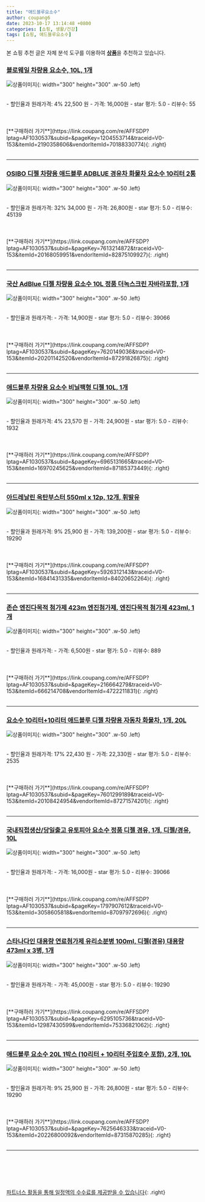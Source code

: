 ```yaml
---
title: "애드블루요소수"
author: coupang6
date: 2023-10-17 13:14:48 +0800
categories: [쇼핑, 생활/건강]
tags: [쇼핑, 애드블루요소수]
---
```


본 쇼핑 추천 글은 자체 분석 도구를 이용하여 [**상품**](https://link.coupang.com/a/bao1ui)을 추천하고 있습니다.

### [블로웨일 차량용 요소수, 10L, 1개](https://link.coupang.com/re/AFFSDP?lptag=AF1030537&subid=&pageKey=1204553714&traceid=V0-153&itemId=2190358606&vendorItemId=70188330774)

![상품이미지](https://thumbnail10.coupangcdn.com/thumbnails/remote/230x230ex/image/retail/images/2980984922546415-d619fae0-2bdb-4af0-bfa7-d5402eb767f1.jpg){: width="300" height="300" .w-50 .left}


<br>
- 할인율과 원래가격: 4%  22,500   원
- 가격: 16,000원
- star 평가: 5.0
- 리뷰수: 55
<br>
<br>
<br>
<br>
[**구매하러 가기**](https://link.coupang.com/re/AFFSDP?lptag=AF1030537&subid=&pageKey=1204553714&traceid=V0-153&itemId=2190358606&vendorItemId=70188330774){: .right}
<br>
<br>

---

### [OSIBO 디젤 차량용 애드블루 ADBLUE 경유차 화물차 요소수 10리터 2통](https://link.coupang.com/re/AFFSDP?lptag=AF1030537&subid=&pageKey=7613214872&traceid=V0-153&itemId=20168059951&vendorItemId=82875109927)

![상품이미지](https://thumbnail8.coupangcdn.com/thumbnails/remote/230x230ex/image/vendor_inventory/53bf/8fdb5314e8358b687669b4ef6fcdba87b9bad31688fc4a20d44a2b92826d.jpg){: width="300" height="300" .w-50 .left}


<br>
- 할인율과 원래가격: 32%  34,000   원
- 가격: 26,800원
- star 평가: 5.0
- 리뷰수: 45139
<br>
<br>
<br>
<br>
[**구매하러 가기**](https://link.coupang.com/re/AFFSDP?lptag=AF1030537&subid=&pageKey=7613214872&traceid=V0-153&itemId=20168059951&vendorItemId=82875109927){: .right}
<br>
<br>

---

### [국산 AdBlue 디젤 차량용 요소수 10L 정품 더녹스크린 자바라포함, 1개](https://link.coupang.com/re/AFFSDP?lptag=AF1030537&subid=&pageKey=7620149036&traceid=V0-153&itemId=20201142520&vendorItemId=87291826875)

![상품이미지](https://thumbnail6.coupangcdn.com/thumbnails/remote/230x230ex/image/vendor_inventory/6fc8/a0d5afb75cd45360d010ff3e1cfdd0ab819f799dc4ed61f675b97c939887.jpg){: width="300" height="300" .w-50 .left}


<br>
- 할인율과 원래가격: 
- 가격: 14,900원
- star 평가: 5.0
- 리뷰수: 39066
<br>
<br>
<br>
<br>
[**구매하러 가기**](https://link.coupang.com/re/AFFSDP?lptag=AF1030537&subid=&pageKey=7620149036&traceid=V0-153&itemId=20201142520&vendorItemId=87291826875){: .right}
<br>
<br>

---

### [애드블루 차량용 요소수 비닐팩형 디젤 10L, 1개](https://link.coupang.com/re/AFFSDP?lptag=AF1030537&subid=&pageKey=6965131665&traceid=V0-153&itemId=16970245625&vendorItemId=87185373449)

![상품이미지](https://thumbnail10.coupangcdn.com/thumbnails/remote/230x230ex/image/vendor_inventory/936e/32f0f95b6ff5ff00ba66cc3ad31facc55a8544d834b666b8d11b8fe283fa.JPG){: width="300" height="300" .w-50 .left}


<br>
- 할인율과 원래가격: 4%  23,570   원
- 가격: 24,900원
- star 평가: 5.0
- 리뷰수: 1932
<br>
<br>
<br>
<br>
[**구매하러 가기**](https://link.coupang.com/re/AFFSDP?lptag=AF1030537&subid=&pageKey=6965131665&traceid=V0-153&itemId=16970245625&vendorItemId=87185373449){: .right}
<br>
<br>

---

### [아드레날린 옥탄부스터 550ml x 12p, 12개, 휘발유](https://link.coupang.com/re/AFFSDP?lptag=AF1030537&subid=&pageKey=5926312143&traceid=V0-153&itemId=16841431335&vendorItemId=84020652264)

![상품이미지](https://thumbnail6.coupangcdn.com/thumbnails/remote/230x230ex/image/retail/images/2022/11/23/17/3/5b31d7dc-4b49-4556-9914-40171a599261.png){: width="300" height="300" .w-50 .left}


<br>
- 할인율과 원래가격: 9%  25,900   원
- 가격: 139,200원
- star 평가: 5.0
- 리뷰수: 19290
<br>
<br>
<br>
<br>
[**구매하러 가기**](https://link.coupang.com/re/AFFSDP?lptag=AF1030537&subid=&pageKey=5926312143&traceid=V0-153&itemId=16841431335&vendorItemId=84020652264){: .right}
<br>
<br>

---

### [존슨 엔진다목적 첨가제 423m 엔진첨가제, 엔진다목적 첨가제 423ml, 1개](https://link.coupang.com/re/AFFSDP?lptag=AF1030537&subid=&pageKey=216664279&traceid=V0-153&itemId=666214708&vendorItemId=4722211831)

![상품이미지](https://thumbnail8.coupangcdn.com/thumbnails/remote/230x230ex/image/vendor_inventory/6f7f/46aa522c60831874e98f2415028fe0bbf5567b674c76b61243a4a0434e0e.jpg){: width="300" height="300" .w-50 .left}


<br>
- 할인율과 원래가격: 
- 가격: 6,500원
- star 평가: 5.0
- 리뷰수: 889
<br>
<br>
<br>
<br>
[**구매하러 가기**](https://link.coupang.com/re/AFFSDP?lptag=AF1030537&subid=&pageKey=216664279&traceid=V0-153&itemId=666214708&vendorItemId=4722211831){: .right}
<br>
<br>

---

### [요소수 10리터+10리터 애드블루 디젤 차량용 자동차 화물차, 1개, 20L](https://link.coupang.com/re/AFFSDP?lptag=AF1030537&subid=&pageKey=7601299189&traceid=V0-153&itemId=20108424954&vendorItemId=87271574201)

![상품이미지](https://thumbnail6.coupangcdn.com/thumbnails/remote/230x230ex/image/vendor_inventory/ed04/9d8f65d258320db9596736731c50ddd3da8c5a174316fef08ad38499efa8.jpg){: width="300" height="300" .w-50 .left}


<br>
- 할인율과 원래가격: 17%  22,430   원
- 가격: 22,330원
- star 평가: 5.0
- 리뷰수: 2535
<br>
<br>
<br>
<br>
[**구매하러 가기**](https://link.coupang.com/re/AFFSDP?lptag=AF1030537&subid=&pageKey=7601299189&traceid=V0-153&itemId=20108424954&vendorItemId=87271574201){: .right}
<br>
<br>

---

### [국내직접생산/당일출고 유토피아 요소수 정품 디젤 경유, 1개, 디젤/경유, 10L](https://link.coupang.com/re/AFFSDP?lptag=AF1030537&subid=&pageKey=1797907612&traceid=V0-153&itemId=3058605818&vendorItemId=87097972696)

![상품이미지](https://thumbnail9.coupangcdn.com/thumbnails/remote/230x230ex/image/vendor_inventory/dd1b/ac98966a1aee8aec6b0b9e4362d56cecd0603d46b74a90153bb6a7bd2b72.jpg){: width="300" height="300" .w-50 .left}


<br>
- 할인율과 원래가격: 
- 가격: 16,000원
- star 평가: 5.0
- 리뷰수: 39066
<br>
<br>
<br>
<br>
[**구매하러 가기**](https://link.coupang.com/re/AFFSDP?lptag=AF1030537&subid=&pageKey=1797907612&traceid=V0-153&itemId=3058605818&vendorItemId=87097972696){: .right}
<br>
<br>

---

### [스타나다인 대용량 연료첨가제 유리소분병 100ml, 디젤(경유) 대용량 473ml x 3병, 1개](https://link.coupang.com/re/AFFSDP?lptag=AF1030537&subid=&pageKey=6295105736&traceid=V0-153&itemId=12987430599&vendorItemId=75336821062)

![상품이미지](https://thumbnail6.coupangcdn.com/thumbnails/remote/230x230ex/image/vendor_inventory/22f2/8940b41fb68d01ecad8941fd22c1fc441b4708fabb109156cf2d0af3e420.jpg){: width="300" height="300" .w-50 .left}


<br>
- 할인율과 원래가격: 
- 가격: 45,000원
- star 평가: 5.0
- 리뷰수: 19290
<br>
<br>
<br>
<br>
[**구매하러 가기**](https://link.coupang.com/re/AFFSDP?lptag=AF1030537&subid=&pageKey=6295105736&traceid=V0-153&itemId=12987430599&vendorItemId=75336821062){: .right}
<br>
<br>

---

### [애드블루 요소수 20L 1박스 (10리터 + 10리터 주입호수 포함), 2개, 10L](https://link.coupang.com/re/AFFSDP?lptag=AF1030537&subid=&pageKey=7625646333&traceid=V0-153&itemId=20226800092&vendorItemId=87315870285)

![상품이미지](https://thumbnail9.coupangcdn.com/thumbnails/remote/230x230ex/image/vendor_inventory/9a01/26c2e8c2b79c18f146097ec992313eea5e203915b4f6548042d0f3d762ba.jpg){: width="300" height="300" .w-50 .left}


<br>
- 할인율과 원래가격: 9%  25,900   원
- 가격: 26,800원
- star 평가: 5.0
- 리뷰수: 19290
<br>
<br>
<br>
<br>
[**구매하러 가기**](https://link.coupang.com/re/AFFSDP?lptag=AF1030537&subid=&pageKey=7625646333&traceid=V0-153&itemId=20226800092&vendorItemId=87315870285){: .right}
<br>
<br>

---
<br><br><br><br><br> [파트너스 활동을 통해 일정액의 수수료를 제공받을 수 있습니다](https://link.coupang.com/a/bao1ui){: .right}